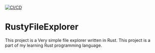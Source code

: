 [![CI/CD]([https://github.com/CPavieR/rustyFileExplorer/actions/workflows/rust.yml/badge.svg)](https://github.com/CPavieR/rustyFileExplorer/actions/workflows/rust.yml)
# RustyFileExplorer

This project is a Very simple file explorer written in Rust. This project is a part of my learning Rust programming language.
